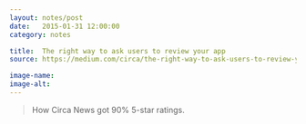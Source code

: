```yaml
---
layout: notes/post
date:   2015-01-31 12:00:00
category: notes

title:  The right way to ask users to review your app
source: https://medium.com/circa/the-right-way-to-ask-users-to-review-your-app-9a32fd604fca

image-name: 
image-alt:
---
```


> How Circa News got 90% 5-star ratings.
